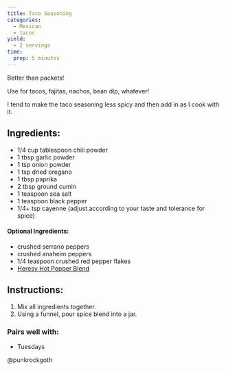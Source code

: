 ```yaml
---
title: Taco Seasoning
categories:
  - Mexican
  - tacos
yield:
  - 2 servings
time:  
  prep: 5 minutes
---
```


Better than packets! 

Use for tacos, fajitas, nachos, bean dip, whatever!

I tend to make the taco seasoning less spicy and then add in as I cook with it.

## Ingredients:
* 1/4 cup tablespoon chili powder
* 1 tbsp garlic powder
* 1 tsp onion powder
* 1 tsp dried oregano
* 1 tbsp paprika
* 2 tbsp ground cumin
* 1 teaspoon sea salt
* 1 teaspoon black pepper
* 1/4+ tsp cayenne (adjust according to your taste and tolerance for spice)

#### Optional Ingredients:
* crushed serrano peppers
* crushed anaheim peppers
* 1/4 teaspoon crushed red pepper flakes
* [Heresy Hot Pepper Blend](heresy-pepper-blend.md)
 
## Instructions:
1. Mix all ingredients together.
2. Using a funnel, pour spice blend into a jar.

### Pairs well with:
* Tuesdays

@punkrockgoth
